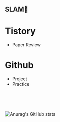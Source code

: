 ## SLAM🌱 

# Tistory
- Paper Review

# Github
- Project
- Practice

<br>
<br>
<br>

![Anurag's GitHub stats](https://github-readme-stats.vercel.app/api?username=Kangsoonhyuk&show_icons=true)  



